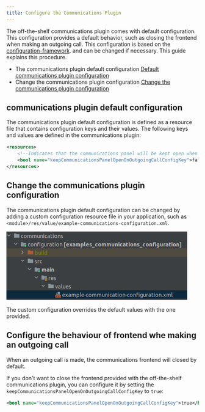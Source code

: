 ```yaml
---
title: Configure the Communications Plugin
---
```


The off-the-shelf communications plugin comes with default configuration. This configuration provides a
default behavior, such as closing the frontend when making an outgoing call. This configuration 
is based on the [configuration-framework](/tomtom-indigo/documentation/tutorials-and-examples/customization/use-the-configuration-framework).
and can be changed if necessary. This guide explains this procedure.

- The communications plugin default configuration [Default communications plugin configuration](communications-plugin-default-configuration)
- Change the communications plugin configuration [Change the communications plugin configuration](change-the-communications-plugin-configuration)

## communications plugin default configuration

The communications plugin default configuration is defined as a resource file that contains configuration 
keys and their values. The following keys and values are defined in the communications plugin:

```xml
<resources>
    <!--Indicates that the communications panel will be kept open when starting an outgoing call. By default it is set to false-->
    <bool name="keepCommunicationsPanelOpenOnOutgoingCallConfigKey">false</bool>
</resources>
```

## Change the communications plugin configuration

The communications plugin default configuration can be changed by adding a custom configuration resource file
in your application, such as `<module>/res/value/example-communications-configuration.xml`. 

![communications configuration](images/communications_configuration_file.png)

The custom configuration overrides the default values with the one provided.

## Configure the behaviour of frontend whe making an outgoing call

When an outgoing call is made, the communications frontend will closed by default. 

If you don't want to close the frontend provided with the off-the-shelf communications plugin, you 
can configure it by setting the
`keepCommunicationsPanelOpenOnOutgoingCallConfigKey` to `true`: 

```xml 
<bool name="keepCommunicationsPanelOpenOnOutgoingCallConfigKey">true</bool>
```
